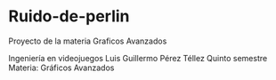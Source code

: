 # Ruido-de-perlin
Proyecto de la materia Graficos Avanzados

Ingeniería en videojuegos
Luis Guillermo Pérez Téllez
Quinto semestre
Materia: Gráficos Avanzados

